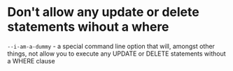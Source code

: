 # Don't allow any update or delete statements wihout a where

`--i-am-a-dummy` -  a special command line option that will, amongst other things, not allow you to execute any UPDATE or DELETE statements without a WHERE clause
